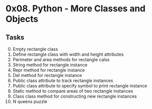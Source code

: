 # 0x08. Python - More Classes and Objects
## Tasks
0. Empty rectangle class
1. Define rectangle class with width and height attributes
2. Perimeter and area methods for rectangle calss
3. String method for rectangle instance
4. Repr method for rectangle instance
5. Del method for rectangle instance
6. Public class attribute to track rectangle instances
7. Public class attribute to specify symbol to print rectangle instance
8. Static method to compare areas of two rectangle instances
9. Class class method for constructing new rectangle instances
10. N queens puzzle
